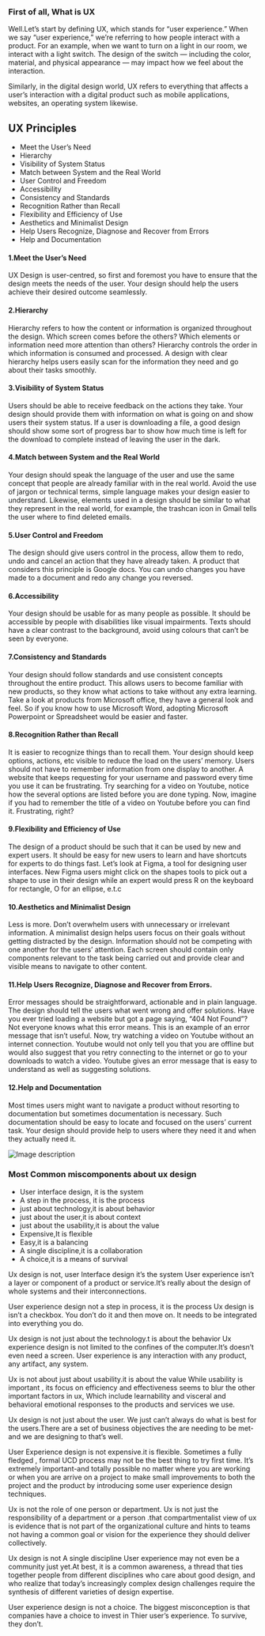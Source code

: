 

<h3>First of all, What is UX</h3>
<p>Well.Let’s start by defining UX, which stands for “user experience.” When we say “user experience,” we’re referring to how people interact with a product. For an example, when we want to turn on a light in our room, we interact with a light switch. The design of the switch — including the color, material, and physical appearance — may impact how we feel about the interaction.</p>
<p>Similarly, in the digital design world, UX refers to everything that affects a user’s interaction with a digital product such as mobile applications, websites, an operating system likewise.</p>
<h2>UX Principles</h2>

<ul>
    <li>Meet the User’s Need</li>
    <li>Hierarchy</li>
    <li>Visibility of System Status</li>
    <li>Match between System and the Real World</li>
    <li>User Control and Freedom</li>
    <li>Accessibility</li>
    <li>Consistency and Standards</li>
    <li>Recognition Rather than Recall</li>
    <li>Flexibility and Efficiency of Use</li>
    <li>Aesthetics and Minimalist Design</li>
    <li>Help Users Recognize, Diagnose and Recover from Errors</li>
    <li>Help and Documentation</li>
</ul>

<h4>1.Meet the User’s Need</h4>

<p>UX Design is user-centred, so first and foremost you have to ensure that the design meets the needs of the user. Your design should help the users achieve their desired outcome seamlessly.</p>


<h4>2.Hierarchy</h4>

<p>Hierarchy refers to how the content or information is organized throughout the design. Which screen comes before the others? Which elements or information need more attention than others? Hierarchy controls the order in which information is consumed and processed. A design with clear hierarchy helps users easily scan for the information they need and go about their tasks smoothly.</p>

<h4>3.Visibility of System Status</h4>

<p>Users should be able to receive feedback on the actions they take. Your design should provide them with information on what is going on and show users their system status. If a user is downloading a file, a good design should show some sort of progress bar to show how much time is left for the download to complete instead of leaving the user in the dark.</p>

<h4>4.Match between System and the Real World</h4>

<p>Your design should speak the language of the user and use the same concept that people are already familiar with in the real world. Avoid the use of jargon or technical terms, simple language makes your design easier to understand. Likewise, elements used in a design should be similar to what they represent in the real world, for example, the trashcan icon in Gmail tells the user where to find deleted emails.<p>


<h4>5.User Control and Freedom</h4>

<p>The design should give users control in the process, allow them to redo, undo and cancel an action that they have already taken. A product that considers this principle is Google docs. You can undo changes you have made to a document and redo any change you reversed.</p>

<h4>6.Accessibility</h4>

<p>Your design should be usable for as many people as possible. It should be accessible by people with disabilities like visual impairments. Texts should have a clear contrast to the background, avoid using colours that can’t be seen by everyone.</p>

<h4>7.Consistency and Standards</h4>

<p>Your design should follow standards and use consistent concepts throughout the entire product. This allows users to become familiar with new products, so they know what actions to take without any extra learning. Take a look at products from Microsoft office, they have a general look and feel. So if you know how to use Microsoft Word, adopting Microsoft Powerpoint or Spreadsheet would be easier and faster.</p>

<h4>8.Recognition Rather than Recall</h4>

<p>It is easier to recognize things than to recall them. Your design should keep options, actions, etc visible to reduce the load on the users’ memory. Users should not have to remember information from one display to another. A website that keeps requesting for your username and password every time you use it can be frustrating. Try searching for a video on Youtube, notice how the several options are listed before you are done typing. Now, imagine if you had to remember the title of a video on Youtube before you can find it. Frustrating, right?</p>

<h4>9.Flexibility and Efficiency of Use</h4>

<p>The design of a product should be such that it can be used by new and expert users. It should be easy for new users to learn and have shortcuts for experts to do things fast. Let’s look at Figma, a tool for designing user interfaces. New Figma users might click on the shapes tools to pick out a shape to use in their design while an expert would press R on the keyboard for rectangle, O for an ellipse, e.t.c</p>

<h4>10.Aesthetics and Minimalist Design</h4>

<p>Less is more. Don’t overwhelm users with unnecessary or irrelevant information. A minimalist design helps users focus on their goals without getting distracted by the design. Information should not be competing with one another for the users’ attention. Each screen should contain only components relevant to the task being carried out and provide clear and visible means to navigate to other content.</p>

<h4>11.Help Users Recognize, Diagnose and Recover from Errors.</h4>

<p>Error messages should be straightforward, actionable and in plain language. The design should tell the users what went wrong and offer solutions. Have you ever tried loading a website but got a page saying, “404 Not Found”? Not everyone knows what this error means. This is an example of an error message that isn’t useful. Now, try watching a video on Youtube without an internet connection. Youtube would not only tell you that you are offline but would also suggest that you retry connecting to the internet or go to your downloads to watch a video. Youtube gives an error message that is easy to understand as well as suggesting solutions.</p>

<h4>12.Help and Documentation</h4>

<p>Most times users might want to navigate a product without resorting to documentation but sometimes documentation is necessary. Such documentation should be easy to locate and focused on the users’ current task. Your design should provide help to users where they need it and when they actually need it.</p>


![Image description](https://dev-to-uploads.s3.amazonaws.com/uploads/articles/080xjyu4608g825xk88s.png)

<h3>Most Common miscomponents about ux design</h3>
 <ul>
    <li>User interface design, it is the system</li>
    <li>A step in the process, it is the process</li>
    <li>just about technology,it is about behavior</li>
    <li>just about the user,it is about context</li>
    <li>just about the usability,it is about the value</li>
    <li>Expensive,It is flexible</li>
    <li>Easy,it is a balancing</li>
    <li>A single discipline,it is a collaboration</li>
    <li>A choice,it is a means of survival</li>
 </ul>


<p>Ux design is not, user Interface design it’s the system
User experience isn’t a layer or component of a product or service.It’s really about the design of whole systems and their interconnections.</p>

<p>User experience design not a step in process, it is the process
Ux design is isn’t a checkbox. You don’t do it and then move on. It needs to be integrated into everything you do.</p>

<p>Ux design is not just about the technology.t is about the behavior
Ux experience design is not limited to the confines of the computer.It’s doesn’t even need a screen. User experience is any interaction with any product, any artifact, any system.</p>

<p>Ux is not about just about usability.it is about the value
While usability is important , its focus on efficiency and effectiveness seems to blur the other important factors in ux,
Which include learnability and visceral and behavioral emotional responses to the products and services we use.</p>

<p>Ux design is not just about the user.
We just can’t always do what is best for the users.There are a set of business objectives the are needing
to be met-and we are designing to that’s well.</p>

<p>User Experience design is not expensive.it is flexible.
Sometimes a fully fledged , formal UCD process may not be the best thing to try first time. It’s extremely important-and totally possible no matter where you are working or when you are arrive on a project to make small improvements to both the project and the product by introducing some user experience design techniques.</p>


<p>Ux is not the role of one person or department.
Ux is not just the responsibility of a department or a person .that compartmentalist view of ux is evidence that is not part of the organizational culture and hints to teams not having a common goal or vision for the experience they should deliver collectively.</p>

<p>Ux design is not A single discipline
User experience may not even be a community just yet.At best, it is a common awareness, a thread that ties together people from different disciplines who care about good design, and who realize that today’s increasingly complex design challenges require the synthesis of different varieties of design expertise.</p>


<p>User experience design is not a choice.
The biggest misconception is that companies have a choice to invest in Thier user’s experience. To survive, they don’t.</p>
